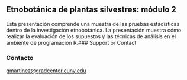 ## Etnobotánica de plantas silvestres: módulo 2

Esta presentación comprende una muestra de las pruebas estadísticas dentro de la investigación etnobotánica. La presentación muestra cómo realizar la evaluación de los supuestos y las técnicas de análisis en el ambiente de programación R.### Support or Contact

### Contacto

gmartinez@gradcenter.cuny.edu

